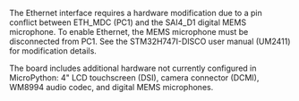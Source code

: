 The Ethernet interface requires a hardware modification due to a pin conflict
between ETH_MDC (PC1) and the SAI4_D1 digital MEMS microphone. To enable
Ethernet, the MEMS microphone must be disconnected from PC1. See the
STM32H747I-DISCO user manual (UM2411) for modification details.

The board includes additional hardware not currently configured in MicroPython:
4" LCD touchscreen (DSI), camera connector (DCMI), WM8994 audio codec, and
digital MEMS microphones.
